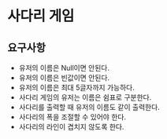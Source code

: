 # 사다리 게임

## 요구사항
 - 유저의 이름은 Null이면 안된다.
 - 유저의 이름은 빈값이면 안된다.
 - 유저의 이름은 최대 5글자까지 가능하다.
 - 사다리 게임의 유저는 이름은 쉼표로 구분한다.
 - 사다리를 출력할 때 유저의 이름도 같이 출력한다.
 - 사다리의 폭을 조절할 수 있어야 한다.
 - 사다리의 라인이 겹치지 않도록 한다.
 
